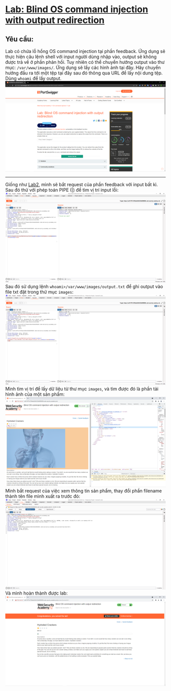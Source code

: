 # [Lab: Blind OS command injection with output redirection](https://portswigger.net/web-security/os-command-injection/lab-blind-output-redirection)

## Yêu cầu:

Lab có chứa lỗ hổng OS command injection tại phần feedback. Ứng dụng sẽ thực hiện câu lệnh shell với input người dùng nhập vào, output sẽ không được trả về ở phần phản hồi. Tuy nhiên có thể chuyển hướng output vào thư mục: `/var/www/images/`. Ứng dụng sẽ lấy các hình ảnh tại đây. Hãy chuyển hướng đầu ra tới một tệp tại đây sau đó thông qua URL để lấy nội dung tệp. Dùng `whoami` để lấy output.
![](1.png)

---

Giống như [Lab2](../Lab2/), mình sẽ bắt request của phần feedback với input bất kì. Sau đó thử với phép toán PIPE (|) để tìm vị trí input lỗi:
![](3.png)
Sau đó sử dụng lệnh `whoami>/var/www/images/output.txt` để ghi output vào file txt đặt trong thử mục `images`:
![](4.png)
Mình tìm vị trí để lấy dữ liệu từ thư mục `images`, và tìm được đó là phần tải hình ảnh của một sản phẩm:
![](5.png)
Mình bắt request của việc xem thông tin sản phẩm, thay đổi phần filename thành tên file mình xuất ra trước đó:
![](6.png)
Và mình hoàn thành được lab:
![](7.png)
